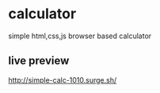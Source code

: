 # calculator
simple html,css,js browser based calculator

## live preview
http://simple-calc-1010.surge.sh/
